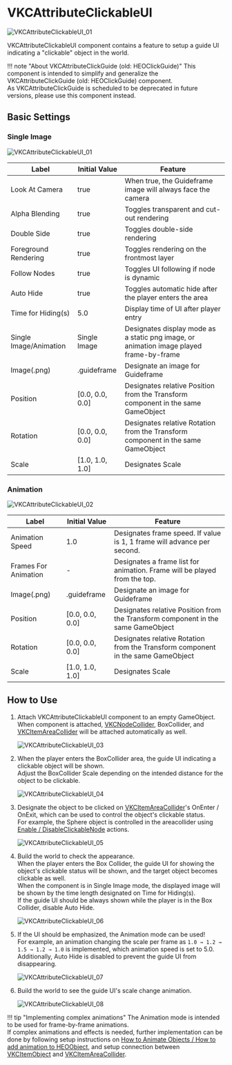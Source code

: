 # VKCAttributeClickableUI

![VKCAttributeClickableUI_01](img/VKCAttributeClickableUI_01.jpg)

VKCAttributeClickableUI component contains a feature to setup a guide UI indicating a "clickable" object in the world.<br>

!!! note "About VKCAttributeClickGuide (old: HEOClickGuide)"
    This component is intended to simplify and generalize the VKCAttributeClickGuide (old: HEOClickGuide) component.<br>
    As VKCAttributeClickGuide is scheduled to be deprecated in future versions, please use this component instead.

## Basic Settings

### Single Image

![VKCAttributeClickableUI_01](img/VKCAttributeClickableUI_01.jpg)

| Label | Initial Value | Feature |
|----|----|----|
| Look At Camera | true | When true, the Guideframe image will always face the camera |
| Alpha Blending | true | Toggles transparent and cut-out rendering |
| Double Side | true | Toggles double-side rendering  |
| Foreground Rendering | true | Toggles rendering on the frontmost layer |
| Follow Nodes | true | Toggles UI following if node is dynamic |
| Auto Hide | true | Toggles automatic hide after the player enters the area |
| Time for Hiding(s) | 5.0 | Display time of UI after player entry |
| Single Image/Animation |  Single Image | Designates display mode as a static png image, or animation image played frame-by-frame |
| Image(.png) | .guideframe | Designate an image for Guideframe |
| Position |  [0.0, 0.0, 0.0] | Designates relative Position from the Transform component in the same GameObject |
| Rotation |  [0.0, 0.0, 0.0] |Designates relative Rotation from the Transform component in the same GameObject |
| Scale | [1.0, 1.0, 1.0] | Designates Scale |

### Animation

![VKCAttributeClickableUI_02](img/VKCAttributeClickableUI_02.jpg)

| Label | Initial Value | Feature |
|----|----|----|
| Animation Speed | 1.0 | Designates frame speed. If value is 1, 1 frame will advance per second. |
| Frames For Animation |- | Designates a frame list for animation. Frame will be played from the top. |
| Image(.png) | .guideframe | Designate an image for Guideframe |
| Position |  [0.0, 0.0, 0.0] | Designates relative Position from the Transform component in the same GameObject |
| Rotation |  [0.0, 0.0, 0.0] |Designates relative Rotation from the Transform component in the same GameObject |
| Scale | [1.0, 1.0, 1.0] | Designates Scale |

## How to Use

1. Attach VKCAttributeClickableUI component to an empty GameObject.<br>
    When component is attached, [VKCNodeCollider](../../HEOComponents/HEOCollider.md), BoxCollider, and [VKCItemAreaCollider](../../HEOComponents/HEOAreacollider.md) will be attached automatically as well.

    ![VKCAttributeClickableUI_03](img/VKCAttributeClickableUI_03.jpg)

1. When the player enters the BoxCollider area, the guide UI indicating a clickable object will be shown.<br>
    Adjust the BoxCollider Scale depending on the intended distance for the object to be clickable.

    ![VKCAttributeClickableUI_04](img/VKCAttributeClickableUI_04.jpg)

1. Designate the object to be clicked on [VKCItemAreaCollider](../../HEOComponents/HEOAreacollider.md)'s OnEnter / OnExit, which can be used to control the object's clickable status.<br>
    For example, the Sphere object is controlled in the areacollider using [Enable / DisableClickableNode](../../Actions/Node/EnableDisableClickableNode.ja.md) actions.

    ![VKCAttributeClickableUI_05](img/VKCAttributeClickableUI_05.jpg)

1. Build the world to check the appearance.<br>
    When the player enters the Box Collider, the guide UI for showing the object's clickable status will be shown, and the target object becomes clickable as well.<br>
    When the component is in Single Image mode, the displayed image will be shown by the time length designated on Time for Hiding(s).<br>
    If the guide UI should be always shown while the player is in the Box Collider, disable Auto Hide.

    ![VKCAttributeClickableUI_06](img/VKCAttributeClickableUI_06.jpg)

1. If the UI should be emphasized, the Animation mode can be used!<br>
    For example, an animation changing the scale per frame as `1.0 → 1.2 → 1.5 → 1.2 → 1.0` is implemented, which animation speed is set to 5.0.<br>
    Additionally, Auto Hide is disabled to prevent the guide UI from disappearing.

    ![VKCAttributeClickableUI_07](img/VKCAttributeClickableUI_07.jpg)

1. Build the world to see the guide UI's scale change animation.

    ![VKCAttributeClickableUI_08](img/VKCAttributeClickableUI_08.gif)

!!! tip "Implementing complex animations"
    The Animation mode is intended to be used for frame-by-frame animations.<br>
    If complex animations and effects is needed, further implementation can be done by following setup instructions on [How to Animate Objects / How to add animation to HEOObject](../../WorldMakingGuide/PropAnimation.md#how-to-add-animation-to-heoobject), and setup connection between [VKCItemObject](../../HEOComponents/HEOObject.md) and [VKCItemAreaCollider](../../HEOComponents/HEOAreacollider.md).
